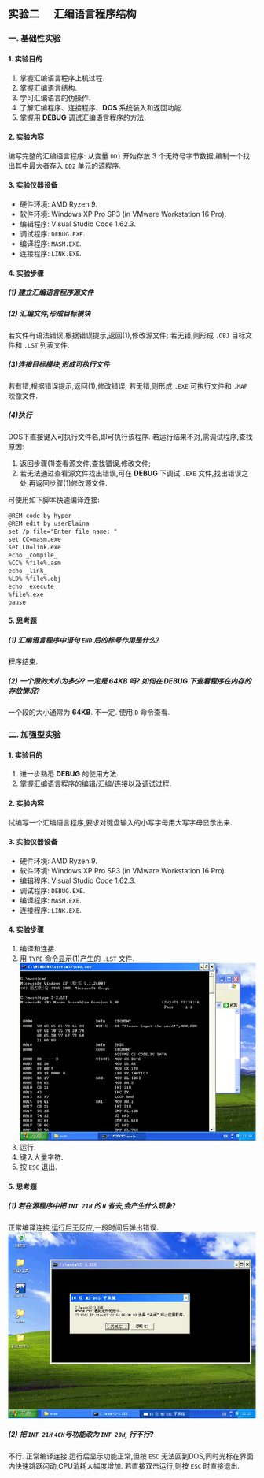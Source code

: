## 实验二 &nbsp;&nbsp;&nbsp;&nbsp; 汇编语言程序结构
### 一. 基础性实验
#### 1. 实验目的
1) 掌握汇编语言程序上机过程.
2) 掌握汇编语言结构.
3) 学习汇编语言的伪操作.
4) 了解汇编程序、连接程序、**DOS** 系统装入和返回功能.
5) 掌握用 **DEBUG** 调试汇编语言程序的方法.
#### 2. 实验内容
编写完整的汇编语言程序: 从变量 `DD1` 开始存放 $3$ 个无符号字节数据,编制一个找出其中最大者存入 `DD2` 单元的源程序.
#### 3. 实验仪器设备
- 硬件环境: AMD Ryzen 9.
- 软件环境: Windows XP Pro SP3 (in VMware Workstation 16 Pro).
- 编辑程序: Visual Studio Code 1.62.3.
- 调试程序: `DEBUG.EXE`.
- 编译程序: `MASM.EXE`.
- 连接程序: `LINK.EXE`.

#### 4. 实验步骤
##### (1) 建立汇编语言程序源文件
##### (2) 汇编文件,形成目标模块
若文件有语法错误,根据错误提示,返回(1),修改源文件;
若无错,则形成 `.OBJ` 目标文件和 `.LST` 列表文件.
##### (3)连接目标模块,形成可执行文件
若有错,根据错误提示,返回(1),修改错误;
若无错,则形成 `.EXE` 可执行文件和 `.MAP` 映像文件.
##### (4)执行
DOS下直接键入可执行文件名,即可执行该程序.
若运行结果不对,需调试程序,查找原因:
1) 返回步骤(1)查看源文件,查找错误,修改文件;
2) 若无法通过查看源文件找出错误,可在 **DEBUG** 下调试 `.EXE` 文件,找出错误之处,再返回步骤(1)修改源文件.

可使用如下脚本快速编译连接:
```batch
@REM code by hyper
@REM edit by userElaina
set /p file="Enter file name: "
set CC=masm.exe
set LD=link.exe
echo _compile_
%CC% %file%.asm
echo _link_
%LD% %file%.obj
echo _execute_
%file%.exe
pause
```
#### 5. 思考题
##### (1) 汇编语言程序中语句 `END` 后的标号作用是什么?
程序结束.
##### (2) 一个段的大小为多少? 一定是 64KB 吗? 如何在 DEBUG 下查看程序在内存的存放情况?
一个段的大小通常为 **64KB**.
不一定.
使用 `D` 命令查看.

### 二. 加强型实验
#### 1. 实验目的
1) 进一步熟悉 **DEBUG** 的使用方法.
2) 掌握汇编语言程序的编辑/汇编/连接以及调试过程.
#### 2. 实验内容
试编写一个汇编语言程序,要求对键盘输入的小写字母用大写字母显示出来.
#### 3. 实验仪器设备
- 硬件环境: AMD Ryzen 9.
- 软件环境: Windows XP Pro SP3 (in VMware Workstation 16 Pro).
- 编辑程序: Visual Studio Code 1.62.3.
- 调试程序: `DEBUG.EXE`.
- 编译程序: `MASM.EXE`.
- 连接程序: `LINK.EXE`.

#### 4. 实验步骤
1) 编译和连接.
2) 用 `TYPE` 命令显示(1)产生的 `.LST` 文件.
![](./2-1.png)
3) 运行.
4) 键入大量字符.
5) 按 `ESC` 退出.

#### 5. 思考题
##### (1) 若在源程序中把 `INT 21H` 的 `H` 省去,会产生什么现象?
正常编译连接,运行后无反应,一段时间后弹出错误.
![](./2-2.png)
##### (2) 把 `INT 21H` `4CH`号功能改为 `INT 20H`, 行不行?
不行.
正常编译连接,运行后显示功能正常,但按 `ESC` 无法回到DOS,同时光标在界面内快速跳跃闪动,CPU消耗大幅度增加.
若直接双击运行,则按 `ESC` 时直接退出.
